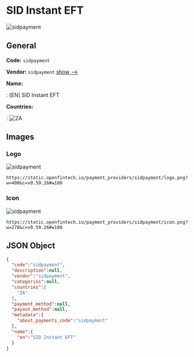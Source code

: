 
# SID Instant EFT 
![sidpayment](https://static.openfintech.io/payment_providers/sidpayment/logo.png?w=400&c=v0.59.26#w100)  

## General 
 
**Code:** `sidpayment` 
 
**Vendor:** `sidpayment` [show -->](/vendors/sidpayment/) 
 
**Name:** 
 
:	[EN] SID Instant EFT 
 
 
**Countries:** 
 
:	![ZA](https://cdnjs.cloudflare.com/ajax/libs/flag-icon-css/3.3.0/flags/4x3/za.svg#w24)  

## Images 

### Logo 
 
![sidpayment](https://static.openfintech.io/payment_providers/sidpayment/logo.png?w=400&c=v0.59.26#w100)  

```
https://static.openfintech.io/payment_providers/sidpayment/logo.png?w=400&c=v0.59.26#w100
```  

### Icon 
 
![sidpayment](https://static.openfintech.io/payment_providers/sidpayment/icon.png?w=278&c=v0.59.26#w100)  

```
https://static.openfintech.io/payment_providers/sidpayment/icon.png?w=278&c=v0.59.26#w100
```  

## JSON Object 

```json
{
  "code":"sidpayment",
  "description":null,
  "vendor":"sidpayment",
  "categories":null,
  "countries":[
    "ZA"
  ],
  "payment_method":null,
  "payout_method":null,
  "metadata":{
    "about_payments_code":"sidpayment"
  },
  "name":{
    "en":"SID Instant EFT"
  }
}
```  

